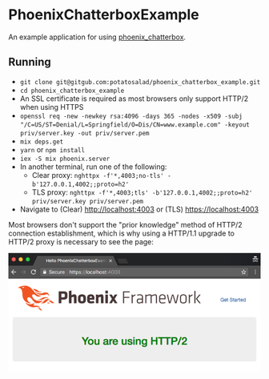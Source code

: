# PhoenixChatterboxExample

An example application for using [phoenix_chatterbox](https://github.com/potatosalad/phoenix_chatterbox).

## Running

 * `git clone git@gitgub.com:potatosalad/phoenix_chatterbox_example.git`
 * `cd phoenix_chatterbox_example`
 * An SSL certificate is required as most browsers only support
   HTTP/2 when using HTTPS
 * `openssl req -new -newkey rsa:4096 -days 365 -nodes -x509
    -subj "/C=US/ST=Denial/L=Springfield/O=Dis/CN=www.example.com"
    -keyout priv/server.key -out priv/server.pem`
 * `mix deps.get`
 * `yarn` or `npm install`
 * `iex -S mix phoenix.server`
 * In another terminal, run one of the following:
   * Clear proxy: `nghttpx -f'*,4003;no-tls' -b'127.0.0.1,4002;;proto=h2'`
   * TLS proxy: `nghttpx -f'*,4003;tls' -b'127.0.0.1,4002;;proto=h2' priv/server.key priv/server.pem`
 * Navigate to (Clear) [http://localhost:4003](http://localhost:4003) or (TLS) [https://localhost:4003](https://localhost:4003)

Most browsers don't support the "prior knowledge" method of HTTP/2 connection establishment, which is why using a HTTP/1.1 upgrade to HTTP/2 proxy is necessary to see the page:

![screenshot](https://raw.githubusercontent.com/potatosalad/phoenix_chatterbox_example/master/docs/screenshot.png)
